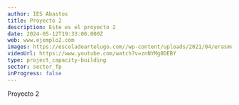 ```yaml
---
author: IES Abastos
title: Proyecto 2
description: Este es el proyecto 2
date: 2024-05-12T19:33:00.000Z
web: www.ejemplo2.com
images: https://escoladeartelugo.com//wp-content/uploads/2021/04/erasmuspers.jpeg
videoUrl: https://www.youtube.com/watch?v=znNYMg0DEBY
type: project_capacity-building
sector: sector_fp
inProgress: false
---
```


Proyecto 2
